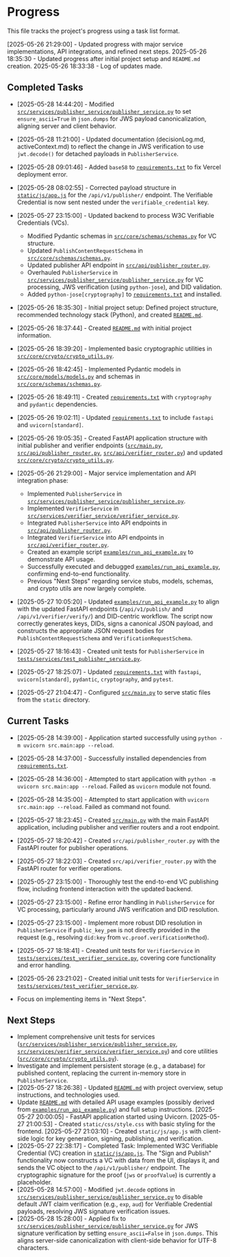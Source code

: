 # Progress

This file tracks the project's progress using a task list format.

[2025-05-26 21:29:00] - Updated progress with major service implementations, API integrations, and refined next steps.
2025-05-26 18:35:30 - Updated progress after initial project setup and `README.md` creation.
2025-05-26 18:33:38 - Log of updates made.

## Completed Tasks
*   [2025-05-28 14:44:20] - Modified [`src/services/publisher_service/publisher_service.py`](src/services/publisher_service/publisher_service.py:65) to set `ensure_ascii=True` in `json.dumps` for JWS payload canonicalization, aligning server and client behavior.
*   [2025-05-28 11:21:00] - Updated documentation (decisionLog.md, activeContext.md) to reflect the change in JWS verification to use `jwt.decode()` for detached payloads in `PublisherService`.
*   [2025-05-28 09:01:46] - Added `base58` to [`requirements.txt`](requirements.txt:1) to fix Vercel deployment error.
*   [2025-05-28 08:02:55] - Corrected payload structure in [`static/js/app.js`](static/js/app.js:1) for the `/api/v1/publisher/` endpoint. The Verifiable Credential is now sent nested under the `verifiable_credential` key.
*   [2025-05-27 23:15:00] - Updated backend to process W3C Verifiable Credentials (VCs).
    *   Modified Pydantic schemas in [`src/core/schemas/schemas.py`](src/core/schemas/schemas.py:1) for VC structure.
    *   Updated `PublishContentRequestSchema` in [`src/core/schemas/schemas.py`](src/core/schemas/schemas.py:1).
    *   Updated publisher API endpoint in [`src/api/publisher_router.py`](src/api/publisher_router.py:1).
    *   Overhauled `PublisherService` in [`src/services/publisher_service/publisher_service.py`](src/services/publisher_service/publisher_service.py:1) for VC processing, JWS verification (using `python-jose`), and DID validation.
    *   Added `python-jose[cryptography]` to [`requirements.txt`](requirements.txt:1) and installed.

*   [2025-05-26 18:35:30] - Initial project setup: Defined project structure, recommended technology stack (Python), and created [`README.md`](README.md:1).
*   [2025-05-26 18:37:44] - Created [`README.md`](README.md:1) with initial project information.
*   [2025-05-26 18:39:20] - Implemented basic cryptographic utilities in [`src/core/crypto/crypto_utils.py`](src/core/crypto/crypto_utils.py:1).
*   [2025-05-26 18:42:45] - Implemented Pydantic models in [`src/core/models/models.py`](src/core/models/models.py:1) and schemas in [`src/core/schemas/schemas.py`](src/core/schemas/schemas.py:1).
*   [2025-05-26 18:49:11] - Created [`requirements.txt`](requirements.txt:1) with `cryptography` and `pydantic` dependencies.
*   [2025-05-26 19:02:11] - Updated [`requirements.txt`](requirements.txt:1) to include `fastapi` and `uvicorn[standard]`.
*   [2025-05-26 19:05:35] - Created FastAPI application structure with initial publisher and verifier endpoints ([`src/main.py`](src/main.py:1), [`src/api/publisher_router.py`](src/api/publisher_router.py:1), [`src/api/verifier_router.py`](src/api/verifier_router.py:1)) and updated [`src/core/crypto/crypto_utils.py`](src/core/crypto/crypto_utils.py:1).
*   [2025-05-26 21:29:00] - Major service implementation and API integration phase:
    *   Implemented `PublisherService` in [`src/services/publisher_service/publisher_service.py`](src/services/publisher_service/publisher_service.py:1).
    *   Implemented `VerifierService` in [`src/services/verifier_service/verifier_service.py`](src/services/verifier_service/verifier_service.py:1).
    *   Integrated `PublisherService` into API endpoints in [`src/api/publisher_router.py`](src/api/publisher_router.py:1).
    *   Integrated `VerifierService` into API endpoints in [`src/api/verifier_router.py`](src/api/verifier_router.py:1).
    *   Created an example script [`examples/run_api_example.py`](examples/run_api_example.py:1) to demonstrate API usage.
    *   Successfully executed and debugged [`examples/run_api_example.py`](examples/run_api_example.py:1), confirming end-to-end functionality.
    *   Previous "Next Steps" regarding service stubs, models, schemas, and crypto utils are now largely complete.

*   [2025-05-27 10:05:20] - Updated [`examples/run_api_example.py`](examples/run_api_example.py:1) to align with the updated FastAPI endpoints (`/api/v1/publish/` and `/api/v1/verifier/verify/`) and DID-centric workflow. The script now correctly generates keys, DIDs, signs a canonical JSON payload, and constructs the appropriate JSON request bodies for `PublishContentRequestSchema` and `VerificationRequestSchema`.
*   [2025-05-27 18:16:43] - Created unit tests for `PublisherService` in [`tests/services/test_publisher_service.py`](tests/services/test_publisher_service.py:1).
*   [2025-05-27 18:25:07] - Updated [`requirements.txt`](requirements.txt:1) with `fastapi`, `uvicorn[standard]`, `pydantic`, `cryptography`, and `pytest`.
*   [2025-05-27 21:04:47] - Configured [`src/main.py`](src/main.py:1) to serve static files from the `static` directory.
## Current Tasks
*   [2025-05-28 14:39:00] - Application started successfully using `python -m uvicorn src.main:app --reload`.
*   [2025-05-28 14:37:00] - Successfully installed dependencies from [`requirements.txt`](requirements.txt:1).
*   [2025-05-28 14:36:00] - Attempted to start application with `python -m uvicorn src.main:app --reload`. Failed as `uvicorn` module not found.
*   [2025-05-28 14:35:00] - Attempted to start application with `uvicorn src.main:app --reload`. Failed as command not found.
*   [2025-05-27 18:23:45] - Created [`src/main.py`](src/main.py:1) with the main FastAPI application, including publisher and verifier routers and a root endpoint.
*   [2025-05-27 18:20:42] - Created `src/api/publisher_router.py` with the FastAPI router for publisher operations.
*   [2025-05-27 18:22:03] - Created `src/api/verifier_router.py` with the FastAPI router for verifier operations.
*   [2025-05-27 23:15:00] - Thoroughly test the end-to-end VC publishing flow, including frontend interaction with the updated backend.
*   [2025-05-27 23:15:00] - Refine error handling in `PublisherService` for VC processing, particularly around JWS verification and DID resolution.
*   [2025-05-27 23:15:00] - Implement more robust DID resolution in `PublisherService` if `public_key_pem` is not directly provided in the request (e.g., resolving `did:key` from `vc.proof.verificationMethod`).
*   [2025-05-27 18:18:41] - Created unit tests for `VerifierService` in [`tests/services/test_verifier_service.py`](tests/services/test_verifier_service.py:1), covering core functionality and error handling.
*   [2025-05-26 23:21:02] - Created initial unit tests for `VerifierService` in [`tests/services/test_verifier_service.py`](tests/services/test_verifier_service.py:1).

*   Focus on implementing items in "Next Steps".

## Next Steps

*   Implement comprehensive unit tests for services ([`src/services/publisher_service/publisher_service.py`](src/services/publisher_service/publisher_service.py:1), [`src/services/verifier_service/verifier_service.py`](src/services/verifier_service/verifier_service.py:1)) and core utilities ([`src/core/crypto/crypto_utils.py`](src/core/crypto/crypto_utils.py:1)).
*   Investigate and implement persistent storage (e.g., a database) for published content, replacing the current in-memory store in `PublisherService`.
*   [2025-05-27 18:26:38] - Updated [`README.md`](README.md:1) with project overview, setup instructions, and technologies used.
*   Update [`README.md`](README.md:1) with detailed API usage examples (possibly derived from [`examples/run_api_example.py`](examples/run_api_example.py:1)) and full setup instructions.
[2025-05-27 20:00:05] - FastAPI application started using Uvicorn.
[2025-05-27 21:00:53] - Created `static/css/style.css` with basic styling for the frontend.
[2025-05-27 21:03:10] - Created `static/js/app.js` with client-side logic for key generation, signing, publishing, and verification.
*   [2025-05-27 22:38:17] - Completed Task: Implemented W3C Verifiable Credential (VC) creation in [`static/js/app.js`](static/js/app.js:1). The "Sign and Publish" functionality now constructs a VC with data from the UI, displays it, and sends the VC object to the `/api/v1/publisher/` endpoint. The cryptographic signature for the proof (`jws` or `proofValue`) is currently a placeholder.
*   [2025-05-28 14:57:00] - Modified `jwt.decode` options in [`src/services/publisher_service/publisher_service.py`](src/services/publisher_service/publisher_service.py:85) to disable default JWT claim verification (e.g., `exp`, `aud`) for Verifiable Credential payloads, resolving JWS signature verification issues.
*   [2025-05-28 15:28:00] - Applied fix to [`src/services/publisher_service/publisher_service.py`](src/services/publisher_service/publisher_service.py:65) for JWS signature verification by setting `ensure_ascii=False` in `json.dumps`. This aligns server-side canonicalization with client-side behavior for UTF-8 characters.